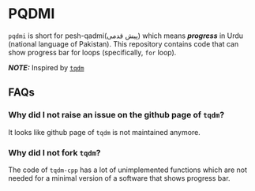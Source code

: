 # PQDMI
`pqdmi` is short for pesh-qadmi(پیش قدمی) which means ***progress*** in Urdu (national language of Pakistan). This repository contains code that can show progress bar for loops (specifically, `for` loop).

***NOTE:*** Inspired by [`tqdm`](https://github.com/tqdm/tqdm)

## FAQs
### Why did I not raise an issue on the github page of `tqdm`?
It looks like github page of `tqdm` is not maintained anymore.

### Why did I not fork `tqdm`?
The code of `tqdm-cpp` has a lot of unimplemented functions which are not needed for a minimal version of a software that shows progress bar.

